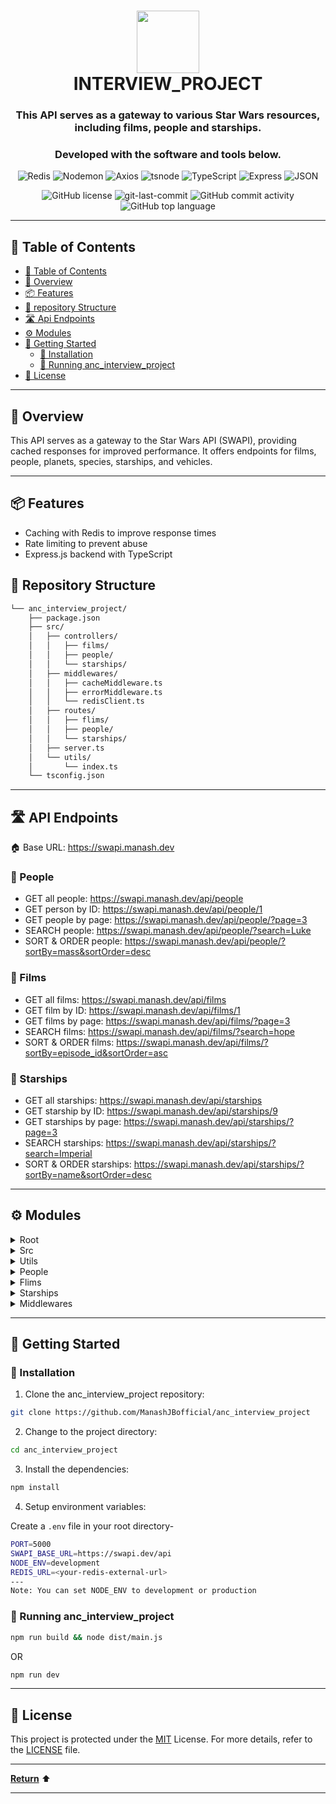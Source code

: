<div align="center">
<h1 align="center">
<img src="https://github.com/ManashJBofficial/anc_interview_project/assets/51418862/8be87acb-07e3-4db4-b18e-4c72f8300690" width="100" />
<br>INTERVIEW_PROJECT</h1>
<h3>This API serves as a gateway to various Star Wars resources, including films, people and starships.</h3>
<h3>Developed with the software and tools below.</h3>

<p align="center">
<img src="https://img.shields.io/badge/Redis-DC382D.svg?style=flat-square&logo=Redis&logoColor=white" alt="Redis" />
<img src="https://img.shields.io/badge/Nodemon-76D04B.svg?style=flat-square&logo=Nodemon&logoColor=white" alt="Nodemon" />
<img src="https://img.shields.io/badge/Axios-5A29E4.svg?style=flat-square&logo=Axios&logoColor=white" alt="Axios" />
<img src="https://img.shields.io/badge/tsnode-3178C6.svg?style=flat-square&logo=ts-node&logoColor=white" alt="tsnode" />
<img src="https://img.shields.io/badge/TypeScript-3178C6.svg?style=flat-square&logo=TypeScript&logoColor=white" alt="TypeScript" />
<img src="https://img.shields.io/badge/Express-000000.svg?style=flat-square&logo=Express&logoColor=white" alt="Express" />
<img src="https://img.shields.io/badge/JSON-000000.svg?style=flat-square&logo=JSON&logoColor=white" alt="JSON" />
</p>
<img src="https://img.shields.io/github/license/ManashJBofficial/anc_interview_project?style=flat-square&color=5D6D7E" alt="GitHub license" />
<img src="https://img.shields.io/github/last-commit/ManashJBofficial/anc_interview_project?style=flat-square&color=5D6D7E" alt="git-last-commit" />
<img src="https://img.shields.io/github/commit-activity/m/ManashJBofficial/anc_interview_project?style=flat-square&color=5D6D7E" alt="GitHub commit activity" />
<img src="https://img.shields.io/github/languages/top/ManashJBofficial/anc_interview_project?style=flat-square&color=5D6D7E" alt="GitHub top language" />
</div>

---

## 📖 Table of Contents
- [📖 Table of Contents](#-table-of-contents)
- [📍 Overview](#-overview)
- [📦 Features](#-features)
- [📂 repository Structure](#-repository-structure)
- [🛣 Api Endpoints](#-api-endpoints)
- [⚙️ Modules](#modules)
- [🚀 Getting Started](#-getting-started)
    - [🔧 Installation](#-installation)
    - [🤖 Running anc_interview_project](#-running-anc_interview_project)
- [📄 License](#-license)

---


## 📍 Overview

This API serves as a gateway to the Star Wars API (SWAPI), providing cached responses for improved performance. It offers endpoints for films, people, planets, species, starships, and vehicles.

---

## 📦 Features

- Caching with Redis to improve response times
- Rate limiting to prevent abuse
- Express.js backend with TypeScript


## 📂 Repository Structure

```sh
└── anc_interview_project/
    ├── package.json
    ├── src/
    │   ├── controllers/
    │   │   ├── films/
    │   │   ├── people/
    │   │   └── starships/
    │   ├── middlewares/
    │   │   ├── cacheMiddleware.ts
    │   │   ├── errorMiddleware.ts
    │   │   └── redisClient.ts
    │   ├── routes/
    │   │   ├── flims/
    │   │   ├── people/
    │   │   └── starships/
    │   ├── server.ts
    │   └── utils/
    │       └── index.ts
    └── tsconfig.json

```

---
## 🛣 API Endpoints

 :house: Base URL: https://swapi.manash.dev

### 👤 People

- GET all people: https://swapi.manash.dev/api/people
- GET person by ID: https://swapi.manash.dev/api/people/1  
- GET people by page: https://swapi.manash.dev/api/people/?page=3
- SEARCH people: https://swapi.manash.dev/api/people/?search=Luke  
- SORT & ORDER people: https://swapi.manash.dev/api/people/?sortBy=mass&sortOrder=desc

### 🎥 Films 

- GET all films: https://swapi.manash.dev/api/films
- GET film by ID: https://swapi.manash.dev/api/films/1
- GET films by page: https://swapi.manash.dev/api/films/?page=3 
- SEARCH films: https://swapi.manash.dev/api/films/?search=hope
- SORT & ORDER films: https://swapi.manash.dev/api/films/?sortBy=episode_id&sortOrder=asc

### 🚀 Starships

- GET all starships: https://swapi.manash.dev/api/starships
- GET starship by ID: https://swapi.manash.dev/api/starships/9
- GET starships by page: https://swapi.manash.dev/api/starships/?page=3
- SEARCH starships: https://swapi.manash.dev/api/starships/?search=Imperial
- SORT & ORDER starships: https://swapi.manash.dev/api/starships/?sortBy=name&sortOrder=desc


---

## ⚙️ Modules

<details closed><summary>Root</summary>

| File                                                                                               | Summary       |
| ---                                                                                                | ---           |
| [tsconfig.json](https://github.com/ManashJBofficial/anc_interview_project/blob/main/tsconfig.json) | ► Typescript Configuration File |
| [package.json](https://github.com/ManashJBofficial/anc_interview_project/blob/main/package.json)   | ► Npm Package Manager File |

</details>

<details closed><summary>Src</summary>

| File                                                                                           | Summary       |
| ---                                                                                            | ---           |
| [server.ts](https://github.com/ManashJBofficial/anc_interview_project/blob/main/src/server.ts) | ► Entrypoint of the API |

</details>

<details closed><summary>Utils</summary>

| File                                                                                               | Summary       |
| ---                                                                                                | ---           |
| [index.ts](https://github.com/ManashJBofficial/anc_interview_project/blob/main/src/utils/index.ts) | ► Main utility function File |

</details>

<details closed><summary>People</summary>

| File                                                                                                                                              | Summary       |
| ---                                                                                                                                               | ---           |
| [peopleRoute.ts](https://github.com/ManashJBofficial/anc_interview_project/blob/main/src/routes/people/peopleRoute.ts)                            | ► People Route API File |
| [getPeopleById.ts](https://github.com/ManashJBofficial/anc_interview_project/blob/main/src/controllers/people/getPeopleById.ts)                   | ► People Controller File to get people data by ID |
| [getAllPeopleController.ts](https://github.com/ManashJBofficial/anc_interview_project/blob/main/src/controllers/people/getAllPeopleController.ts) | ► People Controller File to get all peoples data |

</details>

<details closed><summary>Flims</summary>

| File                                                                                                                | Summary       |
| ---                                                                                                                 | ---           |
| [filmsRoute.ts](https://github.com/ManashJBofficial/anc_interview_project/blob/main/src/routes/flims/filmsRoute.ts) | ► Films Route API File |
| [getFilmsController.ts](https://github.com/ManashJBofficial/anc_interview_project/blob/main/src/controllers/films/getFilmsController.ts) | ► Films Controller File to get all films data |
| [getFilmsById.ts](https://github.com/ManashJBofficial/anc_interview_project/blob/main/src/controllers/films/getFilmsById.ts)             | ► Films Controller File to get films data by ID |

</details>

<details closed><summary>Starships</summary>

| File                                                                                                                                                 | Summary       |
| ---                                                                                                                                                  | ---           |
| [starShipsRoute.ts](https://github.com/ManashJBofficial/anc_interview_project/blob/main/src/routes/starships/starShipsRoute.ts)                      | ► Starships Route API File |
| [getStarshipsController.ts](https://github.com/ManashJBofficial/anc_interview_project/blob/main/src/controllers/starships/getStarshipsController.ts) | ► Starships Controller File to get all starships data  |
| [getStarshipsById.ts](https://github.com/ManashJBofficial/anc_interview_project/blob/main/src/controllers/starships/getStarshipsById.ts)             | ► Starships Controller File to get starships data by ID |

</details>

<details closed><summary>Middlewares</summary>

| File                                                                                                                         | Summary       |
| ---                                                                                                                          | ---           |
| [errorMiddleware.ts](https://github.com/ManashJBofficial/anc_interview_project/blob/main/src/middlewares/errorMiddleware.ts) | ► Error & Not Found Middleware File |
| [cacheMiddleware.ts](https://github.com/ManashJBofficial/anc_interview_project/blob/main/src/middlewares/cacheMiddleware.ts) | ► Redis Cache Middleware File |
| [redisClient.ts](https://github.com/ManashJBofficial/anc_interview_project/blob/main/src/middlewares/redisClient.ts)         | ► Redis Client File |

</details>

</details>

---

## 🚀 Getting Started

### 🔧 Installation

1. Clone the anc_interview_project repository:
```sh
git clone https://github.com/ManashJBofficial/anc_interview_project
```

2. Change to the project directory:
```sh
cd anc_interview_project
```

3. Install the dependencies:
```sh
npm install
```
4. Setup environment variables: 

Create a `.env` file in your root directory-

```sh
PORT=5000
SWAPI_BASE_URL=https://swapi.dev/api
NODE_ENV=development
REDIS_URL=<your-redis-external-url>
---
Note: You can set NODE_ENV to development or production
```

### 🤖 Running anc_interview_project

```sh
npm run build && node dist/main.js
```
OR
```sh
npm run dev
```

---
## 📄 License

This project is protected under the [MIT](https://choosealicense.com/licenses/mit/#) License. For more details, refer to the [LICENSE](https://github.com/ManashJBofficial/anc_interview_project/blob/main/LICENSE) file.

---

[**Return**](#Top) ⬆️

---
